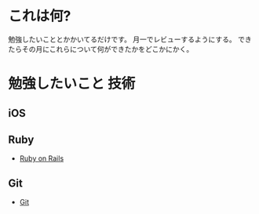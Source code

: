 # これは何?

勉強したいこととかかいてるだけです。
月一でレビューするようにする。
できたらその月にこれらについて何ができたかをどこかにかく。

# 勉強したいこと 技術

## iOS


## Ruby

* [Ruby on Rails](https://github.com/rails/rails)

## Git

* [Git](http://git-scm.com/)

